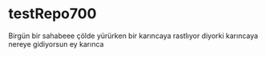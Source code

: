 # testRepo700
Birgün bir sahabeee
çölde yürürken
bir karıncaya rastlıyor
diyorki karıncaya 
nereye gidiyorsun ey karınca
